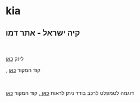 # kia
<h2>
קיה ישראל - אתר דמו </h2><br>
<p>לינק <a href="https://gurelbs.github.io/kia/">כאן</a></p>, קוד המקור <a href="https://gurelbs.github.io/kia/tamplate/picanto.html">כאן </a></p>  
<br>
<p>דוגמה לטמפלט לרכב בודד ניתן לראות <a href="https://gurelbs.github.io/kia/tamplate/picanto.html">כאן </a>,
קוד המקור <a href="https://gurelbs.github.io/kia/tamplate/picanto.html">כאן </a></p> 
